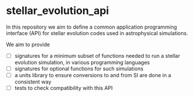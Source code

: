 # stellar_evolution_api

In this repository we aim to define a common application programming interface (API) for stellar evolution codes used in astrophysical simulations.

We aim to provide
- [ ] signatures for a minimum subset of functions needed to run a stellar evolution simulation, in various programming languages
- [ ] signatures for optional functions for such simulations
- [ ] a units library to ensure conversions to and from SI are done in a consistent way
- [ ] tests to check compatibility with this API
